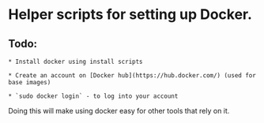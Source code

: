 # Helper scripts for setting up Docker.

## Todo:
    * Install docker using install scripts

    * Create an account on [Docker hub](https://hub.docker.com/) (used for base images)

    * `sudo docker login` - to log into your account

Doing this will make using docker easy for other tools that rely on it.
